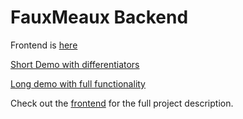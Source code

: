 # FauxMeaux Backend

Frontend is [here](https://github.com/berellevy/fauxmeaux_frontend)

[Short Demo with differentiators](https://youtu.be/pA0NRgoMUy0)

[Long demo with full functionality](https://youtu.be/W_5R7iMvfX0)

Check out the [frontend](https://github.com/berellevy/fauxmeaux_frontend) for the full project description.
